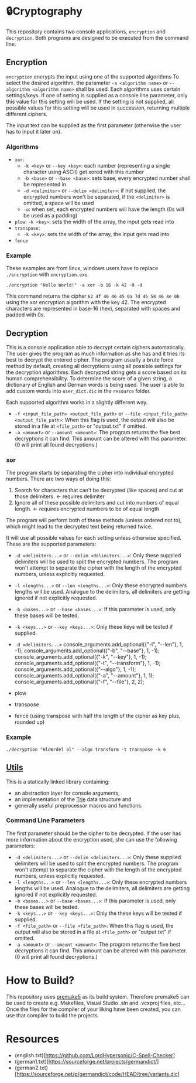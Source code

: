 # 🔒Cryptography

This repository contains two console applications, `encryption` and `decryption`.
Both programs are designed to be executed from the command line.

## Encryption

`encryption` encrypts the input using one of the supported algorithms
To select the desired algorithm, the parameter `-a <algorithm name>` or `--algorithm <algorithm name>` shall be used.
Each algorithms uses certain settings/keys.
If one of setting is supplied as a console line parameter, only this value for this setting will be used.
If the setting is not supplied, all possible values for this setting will be used in succession, returning multiple different ciphers.

The input text can be supplied as the first parameter (otherwise the user has to input it later on).

### Algorithms

- `xor`:
  - `-k <key>` or `--key <key>`: each number (representing a single character using ASCII) get xored with this number
  - `-b <base>` or `--base <base>`: sets base, every encrypted number shall be represented in
  - `-d <delimiter>` or `--delim <delimiter>`: if not supplied, the encrypted numbers won't be separated, if the `<delimiter>` is omitted, a space will be used
  - `-o`: when set, each encrypted numbers will have the length (0s will be used as a padding)
- `plow`:
  `-k <key>`: sets the width of the array, the input gets read into
- `transpose`:
  - `-k <key>`: sets the width of the array, the input gets read into
- `fence`

### Example

These examples are from linux, windows users have to replace `./encryption` with `encryption.exe`.

```
./encryption "Hello World!" -a xor -b 16 -k 42 -0 -d
```

This command returns the cipher `62 4f 46 46 45 0a 7d 45 58 46 4e 0b` using the xor encryption algorithm with the key 42. The encrypted characters are represented in base-16 (hex), separated with spaces and padded with 0s.

## Decryption

This is a console application able to decrypt certain ciphers automatically.
The user gives the program as much information as she has and it tries its best to decrypt the entered cipher.
The program usually a brute force method by default, creating all decryptions using all possible settings for the decryption algorithms.
Each decrypted string gets a score based on its human comprehensibility.
To determine the score of a given string, a dictionary of English and German words is being used.
The user is able to add custom words into `user_dict.dic` in the `resource` folder.

Each supported algorithm works in a slightly different way.

- `-f <input_file_path> <output_file_path>` or `--file <input_file_path> <output_file_path>`: When this flag is used, the output will also be stored in a file at `<file_path>` or "output.txt" if omitted.
- `-a <amount>` or `--amount <amount>`: The program returns the five best decryptions it can find.
  This amount can be altered with this parameter.
  (0 will print all found decryptions.)

### xor

The program starts by separating the cipher into individual encrypted numbers.
There are two ways of doing this:

1. Search for characters that can't be decrypted (like spaces) and cut at those delimiters. <- requires delimiter
2. Ignore all of these possible delimiters and cut into numbers of equal length. <- requires encrypted numbers to be of equal length

The program will perform both of these methods (unless ordered not to), which might lead to the decrypted text being returned twice.

It will use all possible values for each setting unless otherwise specified.
These are the supported parameters:

- `-d <delimiters...>` or `--delim <delimiters...>`: Only these supplied delimiters will be used to split the encrypted numbers.
  The program won't attempt to separate the cipher with the length of the encrypted numbers, unless explicitly requested.
- `-l <lengths...>` or `--len <lengths...>`: Only these encrypted numbers lengths will be used.
  Analogue to the delimiters, all delimiters are getting ignored if not explicitly requested.
- `-b <bases...>` or `--base <bases...>`: If this parameter is used, only these bases will be tested.
- `-k <keys...>` or `--key <keys...>`: Only these keys will be tested if supplied.

- `-d <delimiters...>`
  console_arguments.add_optional({"-l", "--len"}, 1, -1);
  console_arguments.add_optional({"-b", "--base"}, 1, -1);
  console_arguments.add_optional({"-k", "--key"}, 1, -1);
  console_arguments.add_optional({"-t", "--transform"}, 1, -1);
  console_arguments.add_optional({"--algo"}, 1, -1);
  console_arguments.add_optional({"-a", "--amount"}, 1, 1);
  console_arguments.add_optional({"-f", "--file"}, 2, 2);

- plow
- transpose
- fence (using transpose with half the length of the cipher as key plus, rounded up)

### Example

```
./decryption "HloWrdel ol" --algo transform -t transpose -k 6
```

## [Utils](utils)

This is a statically linked library containing:

- an abstraction layer for console arguments,
- an implementation of the [Trie](https://en.wikipedia.org/wiki/Trie) data structure and
- generally useful preprocessor macros and functions.

### Command Line Parameters

The first parameter should be the cipher to be decrypted.
If the user has more information about the encryption used, she can use the following parameters:

- `-d <delimiters...>` or `--delim <delimiters...>`: Only these supplied delimiters will be used to split the encrypted numbers.
  The program won't attempt to separate the cipher with the length of the encrypted numbers, unless explicitly requested.
- `-l <lengths...>` or `--len <lengths...>`: Only these encrypted numbers lengths will be used.
  Analogue to the delimiters, all delimiters are getting ignored if not explicitly requested.
- `-b <bases...>` or `--base <bases...>`: If this parameter is used, only these bases will be tested.
- `-k <keys...>` or `--key <keys...>`: Only the these keys will be tested if supplied.
- `-f <file_path>` or `--file <file_path>`: When this flag is used, the output will also be stored in a file at `<file_path>` or "output.txt" if omitted.
- `-a <amount>` or `--amount <amount>`: The program returns the five best decryptions it can find.
  This amount can be altered with this parameter.
  (0 will print all found decryptions.)

# How to Build?

This repository uses [premake5](https://github.com/premake/premake-core/wiki) as its build system.
Therefore premake5 can be used to create e.g. Makefiles, Visual Studio .sln and .vcxproj files, etc...
Once the files for the compiler of your liking have been created, you can use that compiler to build the projects.

# Resources

- (english.txt)[https://github.com/LordHypersonic/C-Spell-Checker]
- (german1.txt)[https://sourceforge.net/projects/germandict/]
- (german2.txt)[https://sourceforge.net/p/germandict/code/HEAD/tree/variants.dic]
